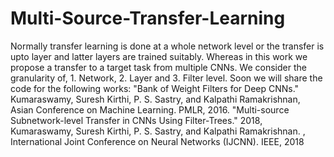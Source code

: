 # Multi-Source-Transfer-Learning
Normally transfer learning is done at a whole network level or the transfer is upto layer and latter layers are trained suitably.
Whereas in this work we propose a transfer to a target task from multiple CNNs. We consider the granularity of, 1. Network, 2. Layer and 3. Filter level.
Soon we will share the code for the following works:
"Bank of Weight Filters for Deep CNNs." Kumaraswamy, Suresh Kirthi, P. S. Sastry, and Kalpathi Ramakrishnan, Asian Conference on Machine Learning. PMLR, 2016.
"Multi-source Subnetwork-level Transfer in CNNs Using Filter-Trees." 2018, Kumaraswamy, Suresh Kirthi, P. S. Sastry, and Kalpathi Ramakrishnan. , International Joint Conference on Neural Networks (IJCNN). IEEE, 2018
